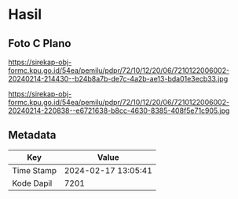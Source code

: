 # Hasil

## Foto C Plano

https://sirekap-obj-formc.kpu.go.id/54ea/pemilu/pdpr/72/10/12/20/06/7210122006002-20240214-214430--b24b8a7b-de7c-4a2b-ae13-bda01e3ecb33.jpg

https://sirekap-obj-formc.kpu.go.id/54ea/pemilu/pdpr/72/10/12/20/06/7210122006002-20240214-220838--e6721638-b8cc-4630-8385-408f5e71c905.jpg


## Metadata

| Key        | Value               |
| ---------- | ------------------- |
| Time Stamp | 2024-02-17 13:05:41 |
| Kode Dapil | 7201                |



